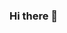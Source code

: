### Hi there 👋

<!--
**HalenurBulgu/HalenurBulgu** is a ✨ _special_ ✨ repository because its `README.md` (this file) appears on your GitHub profile.


### 💻 I am a participant of **Data Science and Machine Learning Bootcamp** at [Veri Bilimi Okulu](https://www.linkedin.com/in/veribilimiokulu/)
### ⚡ Mathematician
### 🧠 Data Science Candidate
### 🌱 Machine Learning & Artificial Intelligence(AI) Learner
### 🔭 Currently working on Python

### My Contacts:

### [Linkedin](https://www.linkedin.com/in/halenurbulgu/)
### [Medium](https://medium.com/@halenurbulgu)
### [Kaggle](https://www.kaggle.com/halenurbulgu)

-->
